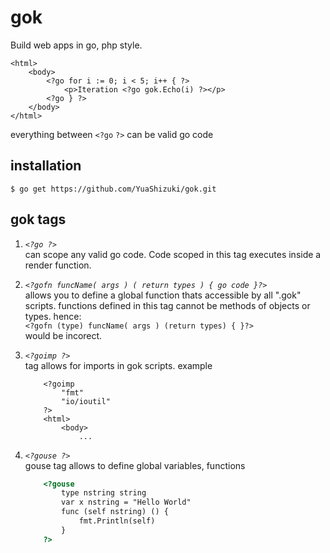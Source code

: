 gok
===
Build web apps in go, php style.
```text
<html>
	<body>
		<?go for i := 0; i < 5; i++ { ?>
			<p>Iteration <?go gok.Echo(i) ?></p>
		<?go } ?>
	</body>
</html>
```
everything between `<?go` `?>` can be valid go code

installation
------------
`$ go get https://github.com/YuaShizuki/gok.git`

gok tags
--------
1.	*`<?go ?>`*   
	can scope any valid go code. Code scoped in this tag 
	executes inside a render function. 

2.	*`<?gofn funcName( args ) ( return types ) { go code }?>`*   
	allows you to define a global function thats accessible by all ".gok" scripts.
	functions defined in this tag cannot be methods of objects or types.
	hence:    	
	`<?gofn (type) funcName( args ) (return types) { }?>`   
	would be incorect.

3. *`<?goimp ?>`*   
	tag allows for imports in gok scripts. example   
	```text
		<?goimp 
			"fmt"
			"io/ioutil"
		?>
		<html>
			<body>
				...
	```
4. *`<?gouse ?>`*   
	gouse tag allows to define global variables, functions         
	```html
		<?gouse
			type nstring string 
			var x nstring = "Hello World"
			func (self nstring) () { 
				fmt.Println(self)
			}
		?>    
	```


